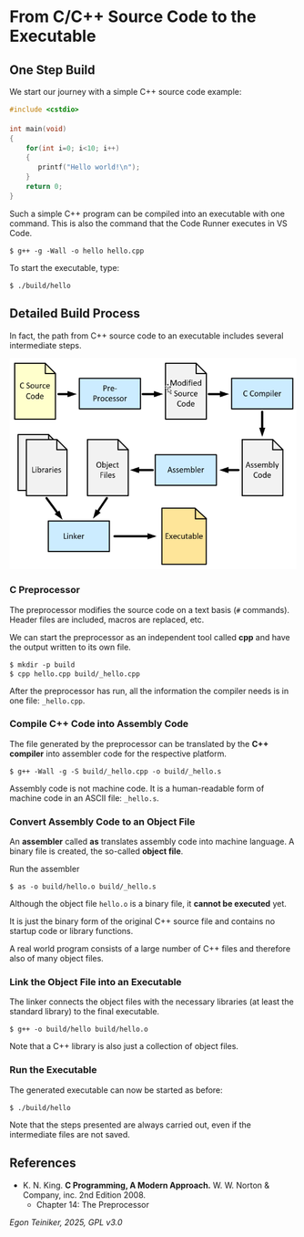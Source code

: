 # From C/C++ Source Code to the Executable

## One Step Build 

We start our journey with a simple C++ source code example:
```C
#include <cstdio>
 
int main(void)
{
    for(int i=0; i<10; i++)
    {
       printf("Hello world!\n");
    }
    return 0;
}
```

Such a simple C++ program can be compiled into an executable with one command.
This is also the command that the Code Runner executes in VS Code.

```
$ g++ -g -Wall -o hello hello.cpp 
```

To start the executable, type:
```
$ ./build/hello
```


## Detailed Build Process 

In fact, the path from C++ source code to an executable includes several intermediate steps.

![C++ Build Process](figures/C-Build-Process.png)

### C Preprocessor
The preprocessor modifies the source code on a text basis (`#` commands). Header files are included, macros are replaced, etc.

We can start the preprocessor as an independent tool called **cpp** and have the output written to its own file.

```
$ mkdir -p build
$ cpp hello.cpp build/_hello.cpp
```

After the preprocessor has run, all the information the compiler needs is in one file: `_hello.cpp`.


### Compile C++ Code into Assembly Code

The file generated by the preprocessor can be translated by the **C++ compiler** into assembler code for the respective platform.

```
$ g++ -Wall -g -S build/_hello.cpp -o build/_hello.s
```

Assembly code is not machine code. It is a human-readable form of machine code in an ASCII file: `_hello.s`.


### Convert Assembly Code to an Object File

An **assembler** called **as** translates assembly code into machine language. 
A binary file is created, the so-called **object file**.

Run the assembler
```
$ as -o build/hello.o build/_hello.s
```

Although the object file `hello.o` is a binary file, it **cannot be executed** yet. 

It is just the binary form of the original C++ source file and contains 
no startup code or library functions.

A real world program consists of a large number of C++ files and therefore 
also of many object files.

### Link the Object File into an Executable

The linker connects the object files with the necessary libraries 
(at least the standard library) to the final executable.

```
$ g++ -o build/hello build/hello.o
```

Note that a C++ library is also just a collection of object files.


### Run the Executable

The generated executable can now be started as before:

```
$ ./build/hello 
```

Note that the steps presented are always carried out, even if the intermediate files are not saved.

## References

* K. N. King. **C Programming, A Modern Approach.** W. W. Norton & Company, inc. 2nd Edition 2008. 
    * Chapter 14: The Preprocessor

*Egon Teiniker, 2025, GPL v3.0*
